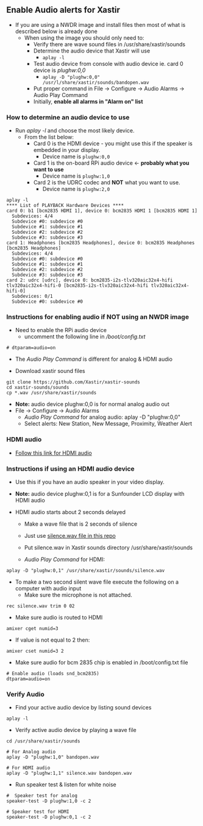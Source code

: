 ## Enable Audio alerts for Xastir

* If you are using a NWDR image and install files then most of what is described below is already done
  * When using the image you should only need to:
    - Verify there are wave sound files in /usr/share/xastir/sounds
    - Determine the audio device that Xastir will use
      * ```aplay -l```
    - Test audio device from console with audio device ie. card 0 device is _plughw:0,0_
      * ```aplay -D "plughw:0,0" /usr/l/share/xastir/sounds/bandopen.wav```
    - Put proper command in File -> Configure -> Audio Alarms -> Audio Play Command
    - Initially, **enable all alarms in "Alarm on" list**

### How to determine an audio device to use

* Run _aplay -l_ and choose the most likely device.
  * From the list below:
    * Card 0 is the HDMI device - you might use this if the speaker is embedded in your display.
      * Device name is ```plughw:0,0```
    * Card 1 is the on-board RPi audio device <- **probably what you want to use**
      * Device name is ```plughw:1,0```
    * Card 2 is the UDRC codec and **NOT** what you want to use.
      * Device name is ```plughw:2,0```

```
aplay -l
**** List of PLAYBACK Hardware Devices ****
card 0: b1 [bcm2835 HDMI 1], device 0: bcm2835 HDMI 1 [bcm2835 HDMI 1]
  Subdevices: 4/4
  Subdevice #0: subdevice #0
  Subdevice #1: subdevice #1
  Subdevice #2: subdevice #2
  Subdevice #3: subdevice #3
card 1: Headphones [bcm2835 Headphones], device 0: bcm2835 Headphones [bcm2835 Headphones]
  Subdevices: 4/4
  Subdevice #0: subdevice #0
  Subdevice #1: subdevice #1
  Subdevice #2: subdevice #2
  Subdevice #3: subdevice #3
card 2: udrc [udrc], device 0: bcm2835-i2s-tlv320aic32x4-hifi tlv320aic32x4-hifi-0 [bcm2835-i2s-tlv320aic32x4-hifi tlv320aic32x4-hifi-0]
  Subdevices: 0/1
  Subdevice #0: subdevice #0
```

### Instructions for enabling audio if __NOT__ using an NWDR image

* Need to enable the RPi audio device
  * uncomment the following line in _/boot/config.txt_
```
# dtparam=audio=on
```
* The _Audio Play Command_ is different for analog & HDMI audio

* Download xastir sound files
```
git clone https://github.com/Xastir/xastir-sounds
cd xastir-sounds/sounds
cp *.wav /usr/share/xastir/sounds
```
* **Note:** audio device plughw:0,0 is for normal analog audio out
* File -> Configure -> Audio Alarms
  * _Audio Play Command_ for analog audio: aplay -D "plughw:0,0"
  * Select alerts: New Station, New Message, Proximity, Weather Alert

### HDMI audio
* [Follow this link for HDMI audio](#Instructions_if_using_an_HDMI_audio_device)


### Instructions if using an HDMI audio device
* Use this if you have an audio speaker in your video display.


* **Note:** audio device plughw:0,1 is for a Sunfounder LCD display with HDMI audio

* HDMI audio starts about 2 seconds delayed
  * Make a wave file that is 2 seconds of silence
  * Just use [silence.wav file in this repo](https://github.com/nwdigitalradio/n7nix/blob/master/xastir)
  * Put silence.wav in Xastir sounds directory /usr/share/xastir/sounds

  * _Audio Play Command_ for HDMI:

```aplay -D "plughw:0,1" /usr/share/xastir/sounds/silence.wav```

* To make a two second silent wave file execute the following on a computer with audio input
  * Make sure the microphone is not attached.
```
rec silence.wav trim 0 02
```

* Make sure audio is routed to HDMI
```
amixer cget numid=3
```
* If value is not equal to 2 then:
```
amixer cset numid=3 2
```
* Make sure audio for bcm 2835 chip is enabled in /boot/config.txt file
```
# Enable audio (loads snd_bcm2835)
dtparam=audio=on
```

### Verify Audio

* Find your active audio device by listing sound devices
```
aplay -l
```

* Verify active audio device by playing a wave file
```
cd /usr/share/xastir/sounds

# For Analog audio
aplay -D "plughw:1,0" bandopen.wav

# For HDMI audio
aplay -D "plughw:1,1" silence.wav bandopen.wav
```
* Run speaker test & listen for white noise
```
#  Speaker test for analog
speaker-test -D plughw:1,0 -c 2

# Speaker test for HDMI
speaker-test -D plughw:0,1 -c 2
```
